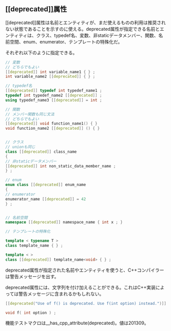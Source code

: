 ## [[deprecated]]属性

[[deprecated]]属性は名前とエンティティが、まだ使えるものの利用は推奨されない状態であることを示すのに使える。deprecated属性が指定できる名前とエンティティは、クラス、typedef名、変数、非staticデータメンバー、関数、名前空間、enum、enumerator、テンプレートの特殊化だ。

それぞれ以下のように指定できる。

~~~cpp
// 変数
// どちらでもよい
[[deprecated]] int variable_name1 { } ;
int variable_name2 [[deprecated]] { } ;

// typedef名
[[deprecated]] typedef int typedef_name1 ;
typedef int typedef_name2 [[deprecated]] ;
using typedef_name3 [[deprecated]] = int ;

// 関数
// メンバー関数も同じ文法
// どちらでもよい
[[deprecated]] void function_name1() { }
void function_name2 [[deprecated]] () { }


// クラス
// unionも同じ
class [[deprecated]] class_name
{
// 非staticデータメンバー
[[deprecated]] int non_static_data_member_name ;
} ;

// enum
enum class [[deprecated]] enum_name
{
// enumerator
enumerator_name [[deprecated]] = 42
} ;


// 名前空間
namespace [[deprecated]] namespace_name { int x ; }

// テンプレートの特殊化

template < typename T >
class template_name { } ;

template < >
class [[deprecated]] template_name<void> { } ;
~~~

deprecated属性が指定された名前やエンティティを使うと、C++コンパイラーは警告メッセージを出す。

deprecated属性には、文字列を付け加えることができる。これはC++実装によっては警告メッセージに含まれるかもしれない。

~~~cpp
[[deprecated("Use of f() is deprecated. Use f(int option) instead.")]] void f() ;

void f( int option ) ;
~~~

機能テストマクロは__has_cpp_attribute(deprecated)。値は201309。
